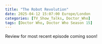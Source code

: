 ```yaml
---
title: "The Robot Revolution"
date: 2025-04-12 15:07:00 Europe/London
categories: [TV_Show_Talks, Doctor_Who]
tags: [Doctor Who, Doctor Who Season 15]
---
```


Review for most recent episode coming soon!